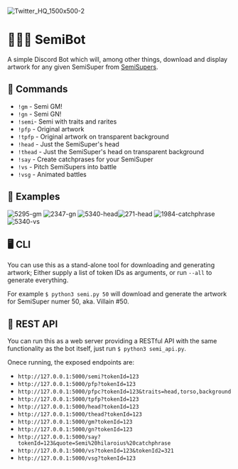 ![Twitter_HQ_1500x500-2](https://user-images.githubusercontent.com/91800037/157248754-78e24061-f47c-44f7-8686-87818f02bbb7.png)


# 🦹🏼‍♀️ SemiBot

A simple Discord Bot which will, among other things, download and display artwork for any given SemiSuper from [SemiSupers](https://semisupers.com).

## 🤖 Commands

- `!gm` - Semi GM!
- `!gn` - Semi GN!
- `!semi`- Semi with traits and rarites
- `!pfp` - Original artwork
- `!tpfp` - Original artwork on transparent background
- `!head` - Just the SemiSuper's head
- `!thead` - Just the SemiSuper's head on transparent background
- `!say` - Create catchprases for your SemiSuper
- `!vs` - Pitch SemiSupers into battle
- `!vsg` - Animated battles

## 📸 Examples

![5295-gm](https://user-images.githubusercontent.com/91800037/157320323-e7cc1fa1-88cb-48a3-8d8b-593167456e20.png)
![2347-gn](https://user-images.githubusercontent.com/91800037/157320441-d4bb78fe-1367-4e17-87a1-f732dd13ed17.png)
![5340-head](https://user-images.githubusercontent.com/91800037/157322065-fce6f8ea-98f1-40d9-b943-2a6cd92ba019.png)![271-head](https://user-images.githubusercontent.com/91800037/157322104-70b9383a-b3f9-44b2-855d-870ba1164d70.png)
![1984-catchphrase](https://user-images.githubusercontent.com/91800037/157414243-21c70c21-83c9-4fed-9b0f-09e14df855a7.png)
![5340-vs](https://user-images.githubusercontent.com/91800037/157413623-c02c4f0a-711e-4c40-9901-21deaf814010.png)

## 🖥 CLI

You can use this as a stand-alone tool for downloading and generating artwork; Either supply a list of token IDs as arguments, or run `--all` to generate everything.

For example `$ python3 semi.py 50` will download and generate the artwork for SemiSuper numer 50, aka. Villain #50.

## 📡 REST API

You can run this as a web server providing a RESTful API with the same functionality as the bot itself, just run `$ python3 semi_api.py`.

Onece running, the exposed endpoints are:

- `http://127.0.0.1:5000/semi?tokenId=123`
- `http://127.0.0.1:5000/pfp?tokenId=123`
- `http://127.0.0.1:5000/pfpc?tokenId=123&traits=head,torso,background`
- `http://127.0.0.1:5000/tpfp?tokenId=123`
- `http://127.0.0.1:5000/head?tokenId=123`
- `http://127.0.0.1:5000/thead?tokenId=123`
- `http://127.0.0.1:5000/gm?tokenId=123`
- `http://127.0.0.1:5000/gn?tokenId=123`
- `http://127.0.0.1:5000/say?tokenId=123&quote=Semi%20hilaroius%20catchphrase`
- `http://127.0.0.1:5000/vs?tokenId=123&tokenId2=321`
- `http://127.0.0.1:5000/vsg?tokenId=123`

